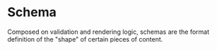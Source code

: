 # Schema

Composed on validation and rendering logic, schemas are the format definition of
 the "shape" of certain pieces of content.